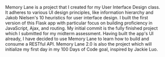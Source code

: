 Memory Lane is a project that I created for my User Interface Design class.
It adheres to various UI design principles, like information hierarchy and Jakob Nielsen's 10 heuristics for user interface design.
I built the first version of this Flask app with particular focus on building proficiency in JavaScript, Ajax, and routing. My initial commit is the fully finished project which I submitted for my midterm assessment.
Having built the app's UI already, I have decided to use Memory Lane to learn how to build and consume a RESTful API.
Memory Lane 2.0 is also the project which will initialize my first day in my 100 Days of Code goal, inspired by Jackie Luo.

